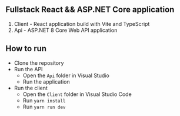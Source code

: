 ## Fullstack React && ASP.NET Core application

1. Client - React application build with Vite and TypeScript
2. Api - ASP.NET 8 Core Web API application

## How to run

- Clone the repository
- Run the API
  - Open the `Api` folder in Visual Studio
  - Run the application
- Run the client
  - Open the `Client` folder in Visual Studio Code
  - Run `yarn install`
  - Run `yarn run dev`
